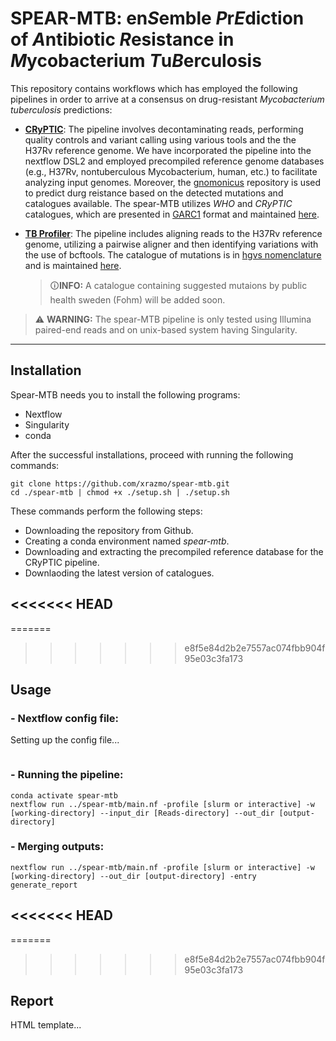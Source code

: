 # SPEAR-MTB: en*S*emble *P*r*E*diction of *A*ntibiotic *R*esistance in *M*ycobacterium *T*u*B*erculosis

This repository contains workflows which has employed the following pipelines in order to arrive at a consensus on drug-resistant _Mycobacterium tuberculosis_ predictions:

- **[CRyPTIC](https://github.com/iqbal-lab-org)**: The pipeline involves decontaminating reads, performing quality controls and variant calling using various tools and the the H37Rv reference genome. We have incorporated the pipeline into the nextflow DSL2 and employed precompiled reference genome databases (e.g., H37Rv, nontuberculous Mycobacterium, human, etc.) to facilitate analyzing input genomes. Moreover, the [gnomonicus](https://github.com/oxfordmmm/gnomonicus) repository is used to predict durg reistance based on the detected mutations and catalogues available. The spear-MTB utilizes _WHO_ and _CRyPTIC_ catalogues, which are presented in [GARC1](https://fowlerlab.org/2018/11/25/goarc-a-general-ontology-for-antimicrobial-resistance-catalogues/) format and maintained [here](https://github.com/oxfordmmm/tuberculosis_amr_catalogues).

- **[TB Profiler](https://github.com/jodyphelan/TBProfiler)**:
  The pipeline includes aligning reads to the H37Rv reference genome, utilizing a pairwise aligner and then identifying variations with the use of bcftools. The catalogue of mutations is in [hgvs nomenclature](http://varnomen.hgvs.org/bg-material/simple/) and is maintained [here](https://github.com/jodyphelan/tbdb).

  > &#128712;**INFO:**
  > A catalogue containing suggested mutaions by public health sweden (Fohm) will be added soon.

> &#x26A0; **WARNING:**
> The spear-MTB pipeline is only tested using Illumina paired-end reads and on unix-based system having Singularity.

---

## **Installation**

Spear-MTB needs you to install the following programs:

- Nextflow
- Singularity
- conda

After the successful installations, proceed with running the following commands:

```
git clone https://github.com/xrazmo/spear-mtb.git
cd ./spear-mtb | chmod +x ./setup.sh | ./setup.sh
```

These commands perform the following steps:

- Downloading the repository from Github.
- Creating a conda environment named _spear-mtb_.
- Downloading and extracting the precompiled reference database for the CRyPTIC pipeline.
- Downlaoding the latest version of catalogues.

## <<<<<<< HEAD

=======

> > > > > > > e8f5e84d2b2e7557ac074fbb904f95e03c3fa173

## **Usage**

### - Nextflow config file:

Setting up the config file...

```

```

### - Running the pipeline:

```
conda activate spear-mtb
nextflow run ../spear-mtb/main.nf -profile [slurm or interactive] -w [working-directory] --input_dir [Reads-directory] --out_dir [output-directory]
```

### - Merging outputs:

```
nextflow run ../spear-mtb/main.nf -profile [slurm or interactive] -w [working-directory] --out_dir [output-directory] -entry generate_report
```

## <<<<<<< HEAD

=======

> > > > > > > e8f5e84d2b2e7557ac074fbb904f95e03c3fa173

## **Report**

HTML template...
